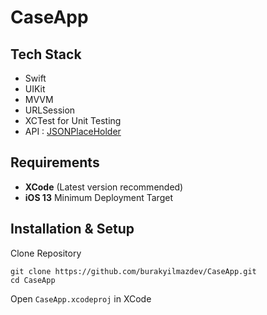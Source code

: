 # CaseApp

## Tech Stack

- Swift
- UIKit
- MVVM
- URLSession
- XCTest for Unit Testing
- API : [JSONPlaceHolder](https://jsonplaceholder.typicode.com/)

## Requirements

- **XCode** (Latest version recommended)
- **iOS 13** Minimum Deployment Target

## Installation & Setup

Clone Repository

```
git clone https://github.com/burakyilmazdev/CaseApp.git
cd CaseApp
```
Open ```CaseApp.xcodeproj``` in XCode
